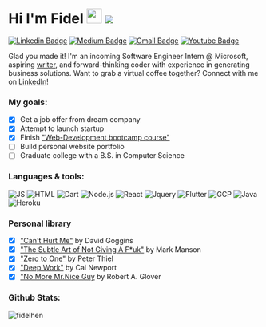 # Hi I'm Fidel <img src="https://media.giphy.com/media/hvRJCLFzcasrR4ia7z/giphy.gif" width="30px"> ![](https://hit.yhype.me/github/profile?user_id=33554268)
[![Linkedin Badge](https://img.shields.io/badge/LinkedIn-0077B5?style=for-the-badge&logo=linkedin&logoColor=white)](https://www.linkedin.com/in/Fidelhen/)
[![Medium Badge](https://img.shields.io/badge/Medium-12100E?style=for-the-badge&logo=medium&logoColor=white)](https://medium.com/@Fidelhen)
[![Gmail Badge](https://img.shields.io/badge/Gmail-D14836?style=for-the-badge&logo=gmail&logoColor=white)](mailto:Fidelhen@gmail.com)
[![Youtube Badge](https://img.shields.io/badge/YouTube-FF0000?style=for-the-badge&logo=youtube&logoColor=white)](https://www.youtube.com/channel/UCRIoFDQW6sa_uqZanqD58ZA)

Glad you made it! I'm an incoming Software Engineer Intern @ Microsoft, aspiring [writer](https://medium.com/@fidelhen), and forward-thinking coder with experience in generating business solutions. Want to grab a virtual coffee together? Connect with me on [LinkedIn](https://www.linkedin.com/in/fidelhen/)!

### My goals: ###
- [x] Get a job offer from dream company
- [x] Attempt to launch startup
- [x] Finish ["Web-Development bootcamp course"](https://www.udemy.com/course/the-complete-web-development-bootcamp/ "Web-Development bootcamp course")
- [ ] Build personal website portfolio
- [ ] Graduate college with a B.S. in Computer Science

### Languages & tools: ###
![JS](https://img.shields.io/badge/JavaScript-F7DF1E?style=for-the-badge&logo=javascript&logoColor=black)
![HTML](https://img.shields.io/badge/HTML5-E34F26?style=for-the-badge&logo=html5&logoColor=white)
![Dart](https://img.shields.io/badge/Dart-0175C2?style=for-the-badge&logo=dart&logoColor=white)
![Node.js](	https://img.shields.io/badge/Node.js-43853D?style=for-the-badge&logo=node.js&logoColor=white)
![React](https://img.shields.io/badge/React-20232A?style=for-the-badge&logo=react&logoColor=61DAFB)
![Jquery](https://img.shields.io/badge/jQuery-0769AD?style=for-the-badge&logo=jquery&logoColor=white)
![Flutter](https://img.shields.io/badge/Flutter-02569B?style=for-the-badge&logo=flutter&logoColor=white)
![GCP](https://img.shields.io/badge/Google_Cloud-4285F4?style=for-the-badge&logo=google-cloud&logoColor=white)
![Java](https://img.shields.io/badge/Java-ED8B00?style=for-the-badge&logo=java&logoColor=white)
![Heroku](https://img.shields.io/badge/Heroku-430098?style=for-the-badge&logo=heroku&logoColor=white)

### Personal library ###
- [x] ["Can't Hurt Me"](https://www.amazon.com/Cant-Hurt-Me-Master-Clean/dp/1544507852/ref=sr_1_1?dchild=1&keywords=cant+hurt+me&qid=1609180553&sr=8-1 "Can't Hurt Me") by David Goggins
- [x] ["The Subtle Art of Not Giving A F*uk"](https://www.amazon.com/Subtle-Art-Not-Giving-Counterintuitive/dp/0062457713/ref=sr_1_1?crid=YW702T5JXD09&dchild=1&keywords=the+subtle+art+of+not+giving+a+fck&qid=1617638831&sprefix=the+sub%2Caps%2C172&sr=8-1) by Mark Manson
- [x] ["Zero to One"](https://www.amazon.com/Zero-One-Notes-Startups-Future/dp/0804139296/ref=sr_1_1?dchild=1&keywords=zero+to+one&qid=1616451372&sr=8-1) by Peter Thiel
- [x] ["Deep Work"](https://www.amazon.com/Zero-One-Notes-Startups-Future/dp/0804139296/ref=sr_1_1?dchild=1&keywords=zero+to+one&qid=1616451372&sr=8-1) by Cal Newport
- [x] ["No More Mr.Nice Guy](https://www.amazon.com/No-More-Mr-Nice-Guy/dp/0762415339/ref=sr_1_1?crid=3J97AZ3YCUU5Z&dchild=1&keywords=no+more+mr+nice+guy&qid=1616451513&sprefix=no+more+%2Caps%2C192&sr=8-1) by Robert A. Glover

### Github Stats: ###
<p align="left"> <img src="https://github-readme-stats.vercel.app/api?username=fidelhen&show_icons=true&hide_title=true&hide_border=true&icon_color=faad14" alt="fidelhen" />

